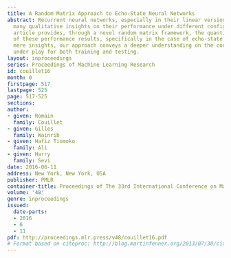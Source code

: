 ```yaml
---
title: A Random Matrix Approach to Echo-State Neural Networks
abstract: Recurrent neural networks, especially in their linear version, have provided
  many qualitative insights on their performance under different configurations. This
  article provides, through a novel random matrix framework, the quantitative counterpart
  of these performance results, specifically in the case of echo-state networks. Beyond
  mere insights, our approach conveys a deeper understanding on the core mechanism
  under play for both training and testing.
layout: inproceedings
series: Proceedings of Machine Learning Research
id: couillet16
month: 0
firstpage: 517
lastpage: 525
page: 517-525
sections: 
author:
- given: Romain
  family: Couillet
- given: Gilles
  family: Wainrib
- given: Hafiz Tiomoko
  family: Ali
- given: Harry
  family: Sevi
date: 2016-06-11
address: New York, New York, USA
publisher: PMLR
container-title: Proceedings of The 33rd International Conference on Machine Learning
volume: '48'
genre: inproceedings
issued:
  date-parts:
  - 2016
  - 6
  - 11
pdf: http://proceedings.mlr.press/v48/couillet16.pdf
# Format based on citeproc: http://blog.martinfenner.org/2013/07/30/citeproc-yaml-for-bibliographies/
---
```

